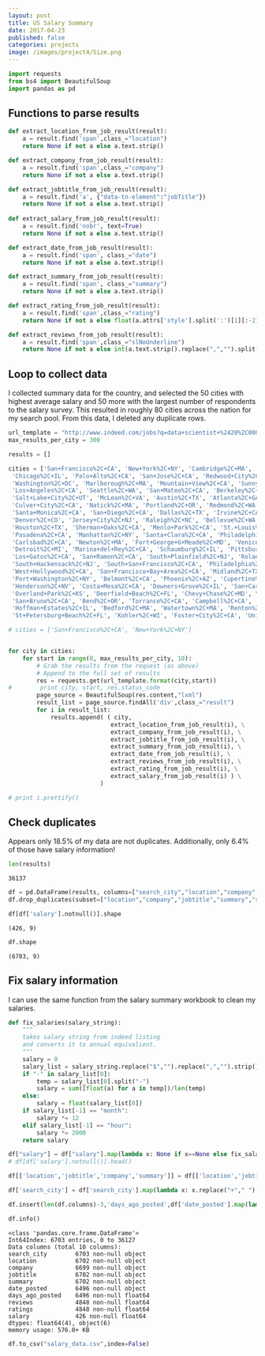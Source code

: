 ```yaml
---
layout: post
title: US Salary Summary
date: 2017-04-23
published: false
categories: projects
image: /images/project4/Size.png
---
```


```python
import requests
from bs4 import BeautifulSoup
import pandas as pd
```

## Functions to parse results


```python
def extract_location_from_job_result(result):
    a = result.find('span',class_="location")
    return None if not a else a.text.strip()

def extract_company_from_job_result(result):
    a = result.find('span',class_="company")
    return None if not a else a.text.strip()

def extract_jobtitle_from_job_result(result):
    a = result.find('a', {"data-tn-element":"jobTitle"})
    return None if not a else a.text.strip()
    
def extract_salary_from_job_result(result):
    a = result.find('nobr', text=True)
    return None if not a else a.text.strip()

def extract_date_from_job_result(result):
    a = result.find('span', class_="date")
    return None if not a else a.text.strip()

def extract_summary_from_job_result(result):
    a = result.find('span', class_="summary")
    return None if not a else a.text.strip()

def extract_rating_from_job_result(result):
    a = result.find('span',class_="rating")
    return None if not a else float(a.attrs['style'].split(':')[1][:-2])

def extract_reviews_from_job_result(result):
    a = result.find('span',class_="slNoUnderline")
    return None if not a else int(a.text.strip().replace(",","").split()[0])
```

## Loop to collect data

I collected summary data for the country, and selected the 50 cities with highest average salary and 50 more with the largest number of respondents to the salary survey.  This resulted in roughly 80 cities across the nation for my search pool.  From this data, I deleted any duplicate rows.


```python
url_template = "http://www.indeed.com/jobs?q=data+scientist+%2420%2C000&l={}&start={}"
max_results_per_city = 300

results = []

cities = ['San+Francisco%2C+CA', 'New+York%2C+NY', 'Cambridge%2C+MA', 'Boston%2C+MA', \
 'Chicago%2C+IL', 'Palo+Alto%2C+CA', 'San+Jose%2C+CA', 'Redwood+City%2C+CA', \
 'Washington%2C+DC', 'Marlborough%2C+MA', 'Mountain+View%2C+CA', 'Sunnyvale%2C+CA', \
 'Los+Angeles%2C+CA', 'Seattle%2C+WA', 'San+Mateo%2C+CA', 'Berkeley%2C+CA', \
 'Salt+Lake+City%2C+UT', 'McLean%2C+VA', 'Austin%2C+TX', 'Atlanta%2C+GA', \
 'Culver+City%2C+CA', 'Natick%2C+MA', 'Portland%2C+OR', 'Redmond%2C+WA', \
 'Santa+Monica%2C+CA', 'San+Diego%2C+CA', 'Dallas%2C+TX', 'Irvine%2C+CA', \
 'Denver%2C+CO', 'Jersey+City%2C+NJ', 'Raleigh%2C+NC', 'Bellevue%2C+WA', \
 'Houston%2C+TX', 'Sherman+Oaks%2C+CA', 'Menlo+Park%2C+CA', 'St.+Louis%2C+MO', \
 'Pasadena%2C+CA', 'Manhattan%2C+NY', 'Santa+Clara%2C+CA', 'Philadelphia%2C+PA', \
 'Carlsbad%2C+CA', 'Newton%2C+MA', 'Fort+George+G+Meade%2C+MD', 'Venice%2C+CA', \
 'Detroit%2C+MI', 'Marina+del+Rey%2C+CA', 'Schaumburg%2C+IL', 'Pittsburgh%2C+PA', \
 'Los+Gatos%2C+CA', 'San+Ramon%2C+CA', 'South+Plainfield%2C+NJ', 'Roland%2C+OK', \
 'South+Hackensack%2C+NJ', 'South+San+Francisco%2C+CA', 'Philadelphia%2C+NY', \
 'West+Hollywood%2C+CA', 'San+Francisco+Bay+Area%2C+CA', 'Midland%2C+TX', \
 'Port+Washington%2C+NY', 'Belmont%2C+CA', 'Phoenix%2C+AZ', 'Cupertino%2C+CA', \
 'Henderson%2C+NV', 'Costa+Mesa%2C+CA', 'Downers+Grove%2C+IL', 'San+Carlos%2C+CA', \
 'Overland+Park%2C+KS', 'Deerfield+Beach%2C+FL', 'Chevy+Chase%2C+MD', \
 'San+Bruno%2C+CA', 'Bend%2C+OR', 'Torrance%2C+CA', 'Campbell%2C+CA', 'Hawthorne%2C+NJ', \
 'Hoffman+Estates%2C+IL', 'Bedford%2C+MA', 'Watertown%2C+MA', 'Renton%2C+WA', \
 'St+Petersburg+Beach%2C+FL', 'Kohler%2C+WI', 'Foster+City%2C+CA', 'Union%2C+NJ']

# cities = ['San+Francisco%2C+CA', 'New+York%2C+NY']


for city in cities:
    for start in range(0, max_results_per_city, 10):
        # Grab the results from the request (as above)
        # Append to the full set of results
        res = requests.get(url_template.format(city,start))
#        print city, start, res.status_code
        page_source = BeautifulSoup(res.content,"lxml")
        result_list = page_source.findAll('div',class_="result")
        for i in result_list:
            results.append( ( city,
                             extract_location_from_job_result(i), \
                             extract_company_from_job_result(i), \
                             extract_jobtitle_from_job_result(i), \
                             extract_summary_from_job_result(i), \
                             extract_date_from_job_result(i), \
                             extract_reviews_from_job_result(i), \
                             extract_rating_from_job_result(i), \
                             extract_salary_from_job_result(i) ) \
                          )
```


```python
# print i.prettify()
```

## Check duplicates

Appears only 18.5% of my data are not duplicates.  Additionally, only 6.4% of those have salary information!


```python
len(results)
```




    36137




```python
df = pd.DataFrame(results, columns=["search_city","location","company","jobtitle","summary","date_posted","reviews","ratings","salary"])
df.drop_duplicates(subset=["location","company","jobtitle","summary","salary"], inplace=True)
```


```python
df[df['salary'].notnull()].shape
```




    (426, 9)




```python
df.shape
```




    (6703, 9)



## Fix salary information
I can use the same function from the salary summary workbook to clean my salaries.


```python
def fix_salaries(salary_string):
    """
    takes salary string from indeed listing 
    and converts it to annual equivalient.
    """
    salary = 0
    salary_list = salary_string.replace("$","").replace(",","").strip().split()
    if "-" in salary_list[0]:
        temp = salary_list[0].split("-")
        salary = sum([float(a) for a in temp])/len(temp)
    else:
        salary = float(salary_list[0])
    if salary_list[-1] == "month":
        salary *= 12
    elif salary_list[-1] == "hour":
        salary *= 2000
    return salary
```


```python
df["salary"] = df["salary"].map(lambda x: None if x==None else fix_salaries(x))
# df[df['salary'].notnull()].head()
```


```python
df[['location','jobtitle','company','summary']] = df[['location','jobtitle','company','summary']].applymap(lambda x: x.encode('ascii', 'ignore') if x else None)

```


```python
df['search_city'] = df['search_city'].map(lambda x: x.replace("+"," ").replace("%2C",","))
```


```python
df.insert(len(df.columns)-3,'days_ago_posted',df['date_posted'].map(lambda x: None if not x else int(x.replace("+","").split()[0]) if 'days' in x else 0))

```


```python
df.info()
```

    <class 'pandas.core.frame.DataFrame'>
    Int64Index: 6703 entries, 0 to 36127
    Data columns (total 10 columns):
    search_city        6703 non-null object
    location           6702 non-null object
    company            6699 non-null object
    jobtitle           6702 non-null object
    summary            6702 non-null object
    date_posted        6496 non-null object
    days_ago_posted    6496 non-null float64
    reviews            4848 non-null float64
    ratings            4848 non-null float64
    salary             426 non-null float64
    dtypes: float64(4), object(6)
    memory usage: 576.0+ KB



```python
df.to_csv("salary_data.csv",index=False)
```
